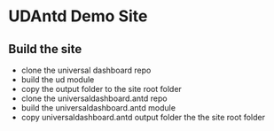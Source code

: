 # UDAntd Demo Site

## Build the site

-   clone the universal dashboard repo
-   build the ud module
-   copy the output folder to the site root folder
-   clone the universaldashboard.antd repo
-   build the universaldashboard.antd module
-   copy universaldashboard.antd output folder the the site root folder